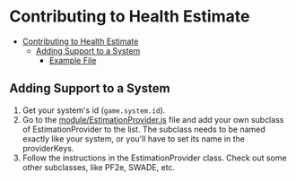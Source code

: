 # Contributing to Health Estimate

-   [Contributing to Health Estimate](#contributing-to-health-estimate)
    -   [Adding Support to a System](#adding-support-to-a-system)
        -   [Example File](#example-file)

## Adding Support to a System

1. Get your system's id (`game.system.id`).
2. Go to the [module/EstimationProvider.js](./module/EstimationProvider.js) file and add your own subclass of EstimationProvider to the list. The subclass needs to be named exactly like your system, or you'll have to set its name in the providerKeys.
3. Follow the instructions in the EstimationProvider class. Check out some other subclasses, like PF2e, SWADE, etc.
